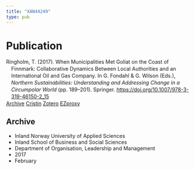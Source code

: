 ```yaml
---
title: "XAN44249"
type: pub
---
```

<h1>Publication</h1>
<article id="csl-bib-container-XAN44249" class="csl-bib-container">
  <div class="csl-bib-body" style="line-height: 1.35; padding-left: 1em; text-indent:-1em;">
  <div class="csl-entry">Ringholm, T. (2017). When Municipalities Met Goliat on the Coast of Finnmark: Collaborative Dynamics Between Local Authorities and an International Oil and Gas Company. In G. Fondahl &amp; G. Wilson (Eds.), <i>Northern Sustainabilities: Understanding and Addressing Change in a Circumpolar World</i> (pp. 189&#x2013;201). Springer. <a href="https://doi.org/10.1007/978-3-319-46150-2_15">https://doi.org/10.1007/978-3-319-46150-2_15</a></div>
</div>
  <div class="csl-bib-buttons">
    <a href="#taxonomy-article-XAN44249" class="csl-bib-button">Archive</a>
    <a href alt="Cristin URL" class="csl-bib-button">Cristin</a>
    <a href alt="Zotero URL" class="csl-bib-button">Zotero</a>
    <a href="http://ezproxy.inn.no/login?url=https://doi.org/10.1007/978-3-319-46150-2_15" class="csl-bib-button">EZproxy</a>
  </div>
  <div id="csl-bib-meta-container-XAN44249"></div>
</article>
<div id="csl-bib-meta-XAN44249" class="csl-bib-meta">
  <article id="taxonomy-article-XAN44249" class="taxonomy-article">
    <h1>Archive</h1>
    <ul>
      <li>Inland Norway University of Applied Sciences</li>
      <li>Inland School of Business and Social Sciences</li>
      <li>Department of Organisation, Leadership and Management</li>
      <li>2017</li>
      <li>February</li>
    </ul>
  </article>
</div>
